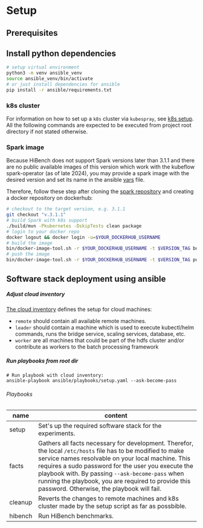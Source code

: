 # Setup

## Prerequisites

## Install python dependencies

```bash
# setup virtual environment
python3 -m venv ansible_venv
source ansible_venv/bin/activate
# or just install dependencies for ansible
pip install -r ansible/requirements.txt
```

### k8s cluster

For information on how to set up a `k8s` cluster via `kubespray`, see [k8s setup](k8s_setup/README.md).
All the following commands are expected to be executed from project root directory if not stated otherwise.

### Spark image

Because HiBench does not support Spark versions later than 3.1.1 and there are no public available images of this 
version which work with the kubeflow spark-operator (as of late 2024), you may provide a spark image with the desired 
version and set its name in the ansible [vars](vars.yaml) file.

Therefore, follow these step after cloning the [spark repository](https://github.com/apache/spark) and creating a 
docker repository on dockerhub:
```bash
# checkout to the target version, e.g. 3.1.1
git checkout "v.3.1.1"
# build Spark with k8s support
./build/mvn -Pkubernetes -DskipTests clean package
# login to your docker repo
docker logout && docker login -u=$YOUR_DOCKERHUB_USERNAME
# build the image
bin/docker-image-tool.sh -r $YOUR_DOCKERHUB_USERNAME -t $VERSION_TAG build
# push the image
bin/docker-image-tool.sh -r $YOUR_DOCKERHUB_USERNAME -t $VERSION_TAG push
```

## Software stack deployment using ansible

##### Adjust cloud inventory

[The cloud inventory](cloud.yaml) defines the setup for cloud machines:
- `remote` should contain all available remote machines.
- `leader` should contain a machine which is used to execute kubectl/helm commands, runs the bridge service, 
scaling services, database, etc.
- `worker` are all machines that could be part of the hdfs cluster and/or contribute as workers to the batch processing 
framework

##### Run playbooks from root dir

```shell
# Run playbook with cloud inventory: 
ansible-playbook ansible/playbooks/setup.yaml --ask-become-pass
```

###### Playbooks 

| name    | content                                                                                                                                                                                                                                                                                                                                                                         |
|---------|---------------------------------------------------------------------------------------------------------------------------------------------------------------------------------------------------------------------------------------------------------------------------------------------------------------------------------------------------------------------------------|
| setup   | Set's up the required software stack for the experiments.                                                                                                                                                                                                                                                                                                                       |
| facts   | Gathers all facts necessary for development. Therefor, the local `/etc/hosts` file has to be modified to make service names resolvable on your local machine. This requires a sudo password for the user you execute the playbook with. By passing `--ask-become-pass` when running the playbook, you are required to provide this password. Otherwise, the playbook will fail. |
| cleanup | Reverts the changes to remote machines and k8s cluster made by the setup script as far as possbible.                                                                                                                                                                                                                                                                            |
| hibench | Run HiBench benchmarks.                                                                                                                                                                                                                                                                                                                                                         |
